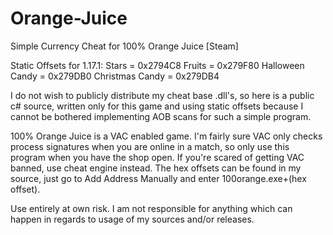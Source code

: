 # Orange-Juice
Simple Currency Cheat for 100% Orange Juice [Steam]

Static Offsets for 1.17.1:
Stars = 0x2794C8
Fruits = 0x279F80
Halloween Candy = 0x279DB0
Christmas Candy = 0x279DB4

I do not wish to publicly distribute my cheat base .dll's, so here is a public c# source, written only for this game and using static offsets because I cannot be bothered implementing AOB scans for such a simple program.

100% Orange Juice is a VAC enabled game. I'm fairly sure VAC only checks process signatures when you are online in a match, so only use this program when you have the shop open. If you're scared of getting VAC banned, use cheat engine instead. The hex offsets can be found in my source, just go to Add Address Manually and enter 100orange.exe+(hex offset).

Use entirely at own risk. I am not responsible for anything which can happen in regards to usage of my sources and/or releases.
